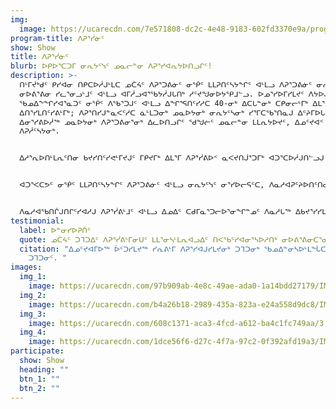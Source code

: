 ```yaml
---
img:
  image: https://ucarecdn.com/7e571808-dc2c-4e48-9183-602fd3370e9a/programs_growing.jpg
program-title: ᐱᕈᕐᓰᓃᑦ
show: Show
title: ᐱᕈᕐᓰᓃᑦ
blurb: ᐅᑭᐅᕐᑕᑐᒥ ᓂᕆᔭᑦᓭᑦ ᓄᓇᓕᓐᓂ ᐱᕈᕐᓯᐊᕆᔭᐅᑎᓗᒋᑦ!
description: >-
  ᑎᒻᒥᔫᒃᑯᑦ ᑭᓯᐊᓂ ᑎᑭᑕᐅᓲᒍᒻᒪᑕ ᓄᑖᔦᑦ ᐱᕈᕐᑐᕕᓃᑦ ᓂᖀᑦ ᒪᒪᕈᑎᑦᓴᔭᖏᑦ ᐊᒻᒪᓗ ᐱᕈᕐᑐᕕᓃᑦ ᓂᕆᔭᑦᓭᑦ ᓄᖑᓐᓂᐅᔭᓲᑦ
  ᓂᐅᕕᕐᕕᓂ ᓯᓚᕐᓂᓗᒻᒧᑦ ᐊᒻᒪᓗ ᐊᒥᓲᓗᐊᕐᖃᔭᓲᒍᒐᑎᒃ ᓱᑦᔪᖑᓂᐅᔭᕿᒧᓪᓗ. ᐅᓄᕐᓯᐅᒥᓯᒪᔪᑦ ᐱᔭᐅᒍᓐᓇᓗᑎᒃ ᓄᑖᔦᑦ
  ᖃᓄᐃᖕᖏᓯᐊᕐᓇᑐᑦ ᓂᖀᑦ ᐱᖃᕐᑐᒍᑦ ᐊᒻᒪᓗ ᐃᖏᕐᕋᑎᑦᓯᓱᑕ 40-ᓂᒃ ᐃᑕᒐᓐᓂᒃ ᑕᑭᓂᓕᒻᒥᒃ ᐃᒪᕐᒧᑦ ᐱᕈᑦᓯᐊᓂᒃ
  ᐃᑎᕐᓯᒪᑎᑦᓯᕕᒻᒥᒃ; ᐱᕈᕐᑎᓯᒍᓐᓇᐸᑦᓱᑕ ᓈᒻᒪᑐᓂᒃ ᓄᓇᐅᔭᓂᒃ ᓂᕆᔭᑦᓴᓂᒃ ᓯᕐᒥᑕᖃᕐᑎᓇᒍ ᐃᑦᔨᒥᐅᒐᓗᐊᖅ. ᐱᕈᕐᓰᕕᒃ
  ᐃᓂᕐᓯᕕᐅᓲᖅ ᓄᓇᐅᔭᓂᒃ ᐱᕈᕐᑐᕕᓂᕐᓂᒃ ᐃᓚᐅᑎᓗᒋᑦ ᖁᖑᓖᑦ ᓄᓇᓕᓐᓂ ᒪᒪᕆᔭᐅᔪᑦ, ᐃᓄᑦᔪᐊᑉ ᓄᓇᖓᓂ ᓇᐹᕐᑐᖃᖕᖏᑐᒥ
  ᐱᕈᓲᑦᓴᔭᓂᒃ.


  ᐃᓱᕐᕆᐅᑎᒻᒪᕆᑦᑎᓂ ᑲᔪᓯᑎᑦᓯᕙᒻᒥᔪᒍᑦ ᒥᑭᔪᒥᒃ ᐃᒪᕐᒥ ᐱᕈᕐᓰᕕᐅᑉ ᓇᐸᔪᑎᒎᕐᑐᒥᒃ ᐊᑐᕐᑕᐅᓲᒍᑎᓪᓗᒍ ᐃᓕᓐᓂᐊᑎᑦᓯᐅᑕᐅᑦᓱᓂ ᐱᓇᓱᐊᕈᑦᔨᐅᑎᑦᑎᓂᒃ. ᐃᒣᒍᓐᓇᐸᑦᓱᑕ, ᐃᒐᓛᒥ ᐱᕈᕐᓰᕕᒃ ᐊᒻᒪᓗ ᓯᓚᒦᑦᑐᖅ ᐸᕐᖄᓯᐅᕐᕕᒃ ᐆᑦᑐᕋᕈᓐᓇᐅᑎᒋᓕᕐᓱᒍ ᓯᕐᒥᒥ ᐱᕈᕐᓰᓂᕐᓂᒃ; ᐱᕈᕐᓯᐊᓴᓕᐅᕐᓯᒪᓕᕐᑐᒍᑦ ᖃᓄᐃᑦᑐᑐᐃᓐᓇᓂᒃ ᑐᒣᑐᓂᒃ ᐊᒻᒪᓗ garlic-ᓂᒃ, broccoli-ᓂᒃ ᐊᒻᒪᓗ ᓄᓂᕚᑦᓴᔭᓂᒃ.


  ᐊᑐᕐᐸᑕᕗᑦ ᓂᖀᑦ ᒪᒪᕈᑎᑦᓴᔭᖏᑦ ᐱᕈᕐᑐᕕᓃᑦ ᐊᒻᒪᓗ ᓂᕆᔭᑦᓭᑦ ᓂᕐᓯᐅᓕᕋᑦᑕ, ᐱᓇᓱᐊᕈᑦᔨᐅᑎᑦᑎᓂᓗ ᑲᔪᓯᑎᑦᓯᓱᑕ, ᓄᓇᓕᒥᐅᓄᑦ ᐃᓚᖓᓐᓂ ᐊᑭᓖᑎᓐᓇᒋᑦ ᐊᕕᖃᑎᒋᔭᐅᑎᕙᑦᓱᒋᑦ ᓂᕿᓕᐊᕗᑦ.


  ᐱᓇᓱᐊᖃᑎᒌᒍᑎᒋᑦᓯᐊᓱᒍ ᐱᕈᕐᓰᕕᒻᒧᑦ ᐊᒻᒪᓗ ᐃᓄᐃᑦ ᑕᑯᒥᓇᕐᑐᓕᐅᕐᓂᖏᓐᓄᑦ ᐱᓇᓱᒐᖅ ᐃᑲᔪᕐᓯᓯᒪᓕᕐᑐᖅ ᐅᕙᑦᑎᓂᒃ ᐅᓄᕐᓰᒋᐊᕐᓂᑎᒍᑦ ᐊᒻᒪᓗ ᐱᕙᓪᓕᐊᑎᑦᓯᒋᐊᕐᓂᑎᒍᑦ ᐱᕈᕐᓰᓂᕐᓄᐊᖓᔪᓂᒃ ᐱᒋᐊᕐᑎᓯᒍᑎᑦᓴᕗᑦ ᐱᑎᓪᓗᒋᑦ ᐊᒫᓕᐅᕐᓂᓄᑦ ᑎᑭᑦᓱᒋᑦ ᓯᕐᒥᓯᐊᓕᐅᕐᓃᑦ.
testimonial:
  label: ᐅᓐᓂᓯᐅᕈᑏᑦ
  quote: ᓄᑖᔦᑦ ᑐᒣᑐᐃᑦ ᐱᕈᕐᓰᕕᒻᒥᓂᑌᑦ ᒪᒪᕐᓂᓴᒻᒪᕆᐊᓗᐃᑦ ᑎᐸᖃᑦᓯᐊᓂᕐᓴᐅᓱᑎᒃ ᓂᐅᕕᕐᕕᓂᑕᕐᓂᑦ! ᒪᒪᕐᑐᕈᐊᕌᓗᐃᑦ!
  citation: "ᐃᓄᑦᔪᐊᒥᐅᖅ ᐆᑦᑐᓯᒪᔪᖅ ᓯᕆᕕᒻᒥ ᐱᕈᕐᓯᐊᒍᓯᒪᔪᓂᒃ ᑐᒣᑐᓂᒃ ᖃᓄᐃᓐᓂᓴᐅᒻᒪᖔᑕ ᓂᐅᕕᕐᕕᒥ ᓂᐅᕕᐊᒍᓯᒪᔪᓂ
    ᑐᒣᑐᓂᑦ. "
images:
  img_1:
    image: https://ucarecdn.com/97b909ab-4e8c-49ae-ada0-1a14bdd27179/IMG_9256.jpeg
  img_2:
    image: https://ucarecdn.com/b4a26b18-2989-435a-823a-e24a558d9dc8/IMG_3427.jpeg
  img_3:
    image: https://ucarecdn.com/608c1371-aca3-4fcd-a612-ba4c1fc749aa/3.jpg
  img_4:
    image: https://ucarecdn.com/1dce56f6-d27c-4f7a-97c2-0f392afd19a3/IMG_3587.jpg
participate:
  show: Show
  heading: ""
  btn_1: ""
  btn_2: ""
---
```

